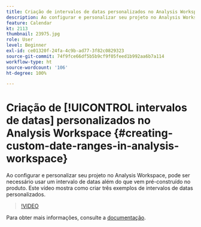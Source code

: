 ```yaml
---
title: Criação de intervalos de datas personalizados no Analysis Workspace
description: Ao configurar e personalizar seu projeto no Analysis Workspace, pode ser necessário usar um intervalo de datas além do que vem pré-construído no produto. Este vídeo mostra como criar três exemplos de intervalos de datas personalizados.
feature: Calendar
kt: 2113
thumbnail: 23975.jpg
role: User
level: Beginner
exl-id: ce01320f-24fa-4c9b-ad77-3f82c0829323
source-git-commit: 74f9fce66df5b5b9cf9f05feed1b992aa6b7a114
workflow-type: ht
source-wordcount: '106'
ht-degree: 100%

---
```


# Criação de [!UICONTROL intervalos de datas] personalizados no Analysis Workspace {#creating-custom-date-ranges-in-analysis-workspace}

Ao configurar e personalizar seu projeto no Analysis Workspace, pode ser necessário usar um intervalo de datas além do que vem pré-construído no produto. Este vídeo mostra como criar três exemplos de intervalos de datas personalizados.

>[!VIDEO](https://video.tv.adobe.com/v/23975/?quality=12&learn=on)

Para obter mais informações, consulte a [documentação](https://experienceleague.adobe.com/docs/analytics/analyze/analysis-workspace/components/calendar-date-ranges/custom-date-ranges.html?lang=pt-BR).

